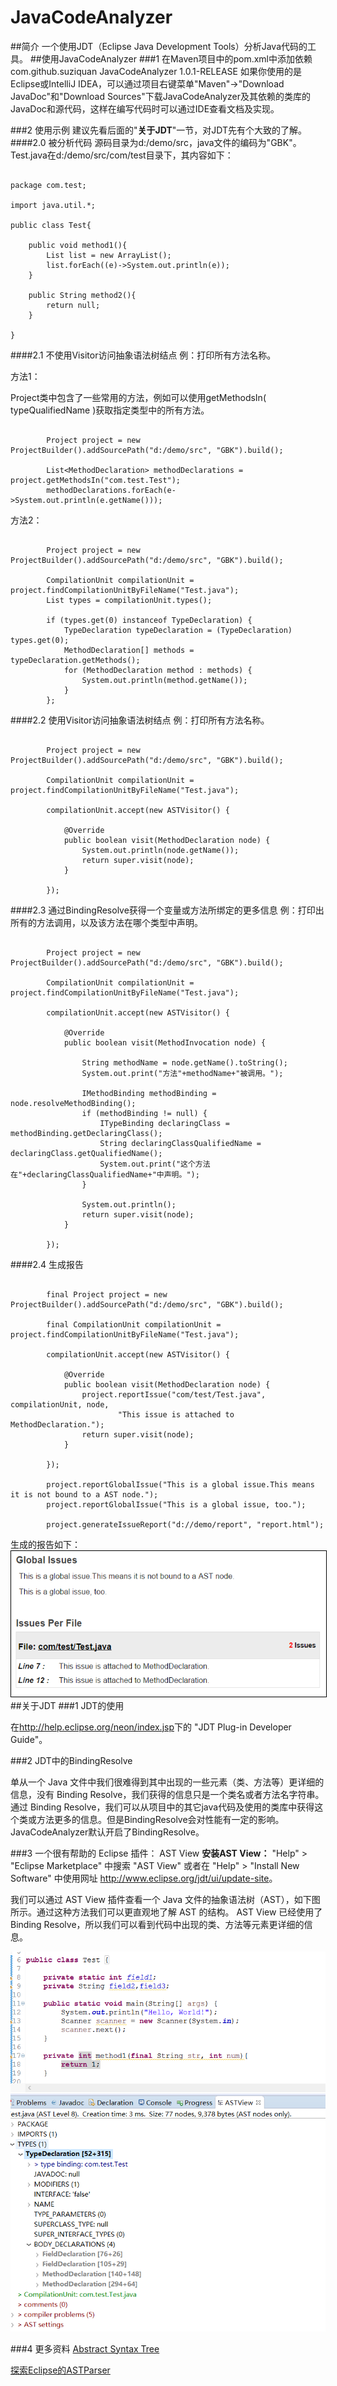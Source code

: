 # JavaCodeAnalyzer
##简介
一个使用JDT（Eclipse Java Development Tools）分析Java代码的工具。
##使用JavaCodeAnalyzer
###1 在Maven项目中的pom.xml中添加依赖
	  <dependencies>
	  	<dependency>
	  		<groupId>com.github.suziquan</groupId>
	  		<artifactId>JavaCodeAnalyzer</artifactId>
	  		<version>1.0.1-RELEASE</version>
	  	</dependency>
	  </dependencies>
如果你使用的是Eclipse或IntelliJ IDEA，可以通过项目右键菜单"Maven"->"Download JavaDoc"和"Download Sources"下载JavaCodeAnalyzer及其依赖的类库的JavaDoc和源代码，这样在编写代码时可以通过IDE查看文档及实现。

###2 使用示例
建议先看后面的"<strong>关于JDT</strong>"一节，对JDT先有个大致的了解。
####2.0 被分析代码
源码目录为d:/demo/src，java文件的编码为"GBK"。Test.java在d:/demo/src/com/test目录下，其内容如下：
<pre><code>
package com.test;

import java.util.*;

public class Test{
	
	public void method1(){
		List list = new ArrayList();
		list.forEach((e)->System.out.println(e));
	}
	
	public String method2(){
		return null;
	}
	
}</code></pre>
####2.1 不使用Visitor访问抽象语法树结点
例：打印所有方法名称。

方法1：

Project类中包含了一些常用的方法，例如可以使用getMethodsIn( typeQualifiedName )获取指定类型中的所有方法。
<pre><code>			
		Project project = new ProjectBuilder().addSourcePath("d:/demo/src", "GBK").build();

		List&lt;MethodDeclaration&gt; methodDeclarations = project.getMethodsIn("com.test.Test");
		methodDeclarations.forEach(e->System.out.println(e.getName()));
</code></pre>
方法2：
<pre><code>			
		Project project = new ProjectBuilder().addSourcePath("d:/demo/src", "GBK").build();

		CompilationUnit compilationUnit = project.findCompilationUnitByFileName("Test.java");
		List types = compilationUnit.types();

		if (types.get(0) instanceof TypeDeclaration) {
			TypeDeclaration typeDeclaration = (TypeDeclaration) types.get(0);
			MethodDeclaration[] methods = typeDeclaration.getMethods();
			for (MethodDeclaration method : methods) {
				System.out.println(method.getName());
			}
		};
</code></pre>

####2.2 使用Visitor访问抽象语法树结点
例：打印所有方法名称。
<pre><code>			
		Project project = new ProjectBuilder().addSourcePath("d:/demo/src", "GBK").build();

		CompilationUnit compilationUnit = project.findCompilationUnitByFileName("Test.java");
		
		compilationUnit.accept(new ASTVisitor() {

			@Override
			public boolean visit(MethodDeclaration node) {
				System.out.println(node.getName());
				return super.visit(node);
			}
			
		});
</code></pre>
####2.3 通过BindingResolve获得一个变量或方法所绑定的更多信息
例：打印出所有的方法调用，以及该方法在哪个类型中声明。
<pre><code>			
		Project project = new ProjectBuilder().addSourcePath("d:/demo/src", "GBK").build();

		CompilationUnit compilationUnit = project.findCompilationUnitByFileName("Test.java");
		
		compilationUnit.accept(new ASTVisitor() {

			@Override
			public boolean visit(MethodInvocation node) {
				
				String methodName = node.getName().toString();
				System.out.print("方法"+methodName+"被调用。");

				IMethodBinding methodBinding = node.resolveMethodBinding();
				if (methodBinding != null) {
					ITypeBinding declaringClass = methodBinding.getDeclaringClass();
					String declaringClassQualifiedName = declaringClass.getQualifiedName();
					System.out.print("这个方法在"+declaringClassQualifiedName+"中声明。");
				}

				System.out.println();				
				return super.visit(node);
			}
			
		});
</code></pre>
####2.4 生成报告
<pre><code>			
		final Project project = new ProjectBuilder().addSourcePath("d:/demo/src", "GBK").build();

		final CompilationUnit compilationUnit = project.findCompilationUnitByFileName("Test.java");
		
		compilationUnit.accept(new ASTVisitor() {

			@Override
			public boolean visit(MethodDeclaration node) {
				project.reportIssue("com/test/Test.java", compilationUnit, node,
						"This issue is attached to MethodDeclaration.");
				return super.visit(node);
			}
			
		});
		
		project.reportGlobalIssue("This is a global issue.This means it is not bound to a AST node.");
		project.reportGlobalIssue("This is a global issue, too.");
		
		project.generateIssueReport("d://demo/report", "report.html");
</code></pre>
生成的报告如下：
<br/>
 <img src="/md-res/report.png"  style="border:1px solid #000"/>
##关于JDT
###1 JDT的使用

在<a href="http://help.eclipse.org/neon/index.jsp">http://help.eclipse.org/neon/index.jsp</a>下的 "JDT Plug-in Developer Guide"。

###2 JDT中的BindingResolve

单从一个 Java 文件中我们很难得到其中出现的一些元素（类、方法等）更详细的信息，没有 Binding Resolve，我们获得的信息只是一个类名或者方法名字符串。通过 Binding Resolve，我们可以从项目中的其它java代码及使用的类库中获得这个类或方法更多的信息。但是BindingResolve会对性能有一定的影响。JavaCodeAnalyzer默认开启了BindingResolve。

###3 一个很有帮助的 Eclipse 插件： AST View
<strong>安装AST View：</strong>
 "Help" > "Eclipse Marketplace" 中搜索 "AST View" 或者在 "Help" > "Install New Software" 中使用网址 <a>http://www.eclipse.org/jdt/ui/update-site</a>。

我们可以通过 AST View 插件查看一个 Java 文件的抽象语法树（AST），如下图所示。通过这种方法我们可以更直观地了解 AST 的结构。 AST View 已经使用了
Binding Resolve，所以我们可以看到代码中出现的类、方法等元素更详细的信息。

![](/md-res/astview.png) 

###4 更多资料
<a href="http://www.eclipse.org/articles/article.php?file=Article-JavaCodeManipulation_AST/index.html ">Abstract Syntax Tree</a>

<a href="http://www.ibm.com/developerworks/cn/opensource/os-ast/index.html">探索Eclipse的ASTParser</a>